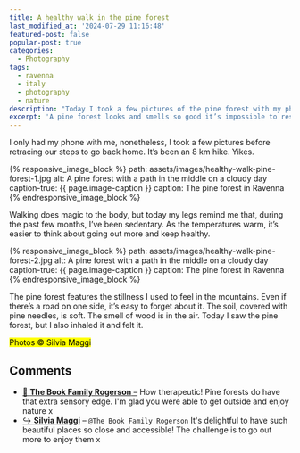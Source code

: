 ```yaml
---
title: A healthy walk in the pine forest
last_modified_at: '2024-07-29 11:16:48'
featured-post: false
popular-post: true
categories:
  - Photography
tags:
  - ravenna
  - italy
  - photography
  - nature
description: "Today I took a few pictures of the pine forest with my phone. It's a great feature to have close to home as an alternative to walking on the beach."
excerpt: 'A pine forest looks and smells so good it’s impossible to resist it. It’s a great feature to have close to home, as an alternative to walking on the beach or staring at a screen.'
---
```

I only had my phone with me, nonetheless, I took a few pictures before retracing our steps to go back home. It’s been an 8 km hike. Yikes.

{% responsive_image_block %}
  path: assets/images/healthy-walk-pine-forest-1.jpg
  alt: A pine forest with a path in the middle on a cloudy day
  caption-true: {{ page.image-caption }}
  caption: The pine forest in Ravenna
{% endresponsive_image_block %}

Walking does magic to the body, but today my legs remind me that, during the past few months, I’ve been sedentary. As the temperatures warm, it’s easier to think about going out more and keep healthy.

{% responsive_image_block %}
  path: assets/images/healthy-walk-pine-forest-2.jpg
  alt: A pine forest with a path in the middle on a cloudy day
  caption-true: {{ page.image-caption }}
  caption: The pine forest in Ravenna
{% endresponsive_image_block %}

The pine forest features the stillness I used to feel in the mountains. Even if there’s a road on one side, it’s easy to forget about it. The soil, covered with pine needles, is soft. The smell of wood is in the air. Today I saw the pine forest, but I also inhaled it and felt it.

<p class="detached"><mark class="smd-highlight small">Photos &copy; Silvia Maggi</mark></p>

<div class="smd-responses my-5 pt-3">
  <h2>Comments</h2>
  <div class="webmentions">
    <ul class="comments">
      <li>
        <a class="reaction" rel="nofollow ugc" title="mentioned" href="https://www.thebookfamilyrogerson.com/">💬 <strong>The Book Family Rogerson</strong>&nbsp;&ndash;</a>
        <span>How therapeutic! Pine forests do have that extra sensory edge. I'm glad you were able to get outside and enjoy nature x</span>
      </li>
      <li class="reaction-reply">
        <a class="reaction" title="mentioned" href="{{ site.url }}">↪️ <strong>Silvia Maggi</strong></a>&nbsp;&ndash;&nbsp;<code>@The Book Family Rogerson</code>
        <span> It's delightful to have such beautiful places so close and accessible! The challenge is to go out more to enjoy them x</span>
      </li>
    </ul>
  </div>
</div>
